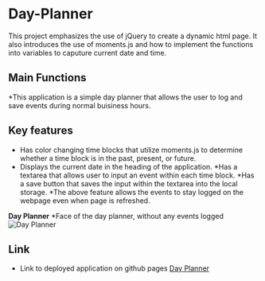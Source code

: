 # Day-Planner

This project emphasizes the use of jQuery to create a dynamic html page. It also introduces the use of moments.js and how to implement the functions into variables to caputure current date and time.
## Main Functions
*This application is a simple day planner that allows the user to log and save events during normal buisiness hours.

## Key features
* Has color changing time blocks that utilize moments.js to determine whether a time block is in the past, present, or future.
* Displays the current date in the heading of the application.
*Has a textarea that allows user to input an event within each time block.
*Has a save button that saves the input within the textarea into the local storage.
*The above feature allows the events to stay logged on the webpage even when page is refreshed.

**Day Planner**
*Face of the day planner, without any events logged
![Day Planner](.assets/images/dayplanner.png)

## Link
* Link to deployed application on github pages
[Day Planner]()